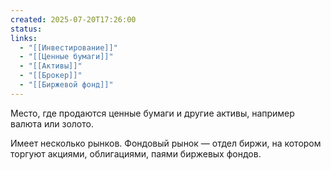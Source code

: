 ```yaml
---
created: 2025-07-20T17:26:00
status: 
links:
  - "[[Инвестирование]]"
  - "[[Ценные бумаги]]"
  - "[[Активы]]"
  - "[[Брокер]]"
  - "[[Биржевой фонд]]"
---
```

Место, где продаются ценные бумаги и другие активы, например валюта или золото.

Имеет несколько рынков.
Фондовый рынок — отдел биржи, на котором торгуют акциями, облигациями, паями биржевых фондов.

